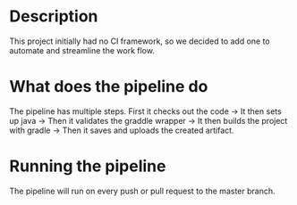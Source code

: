 # Description

This project initially had no CI framework, so we decided to add one to automate and streamline the work flow.

# What does the pipeline do

The pipeline has multiple steps. First it checks out the code -> It then sets up java -> Then it validates the graddle wrapper
-> It then builds the project with gradle -> Then it saves and uploads the created artifact.

# Running the pipeline

The pipeline will run on every push or pull request to the master branch.
